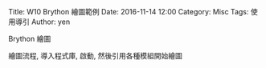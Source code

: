 Title: W10 Brython 繪圖範例
Date: 2016-11-14 12:00
Category: Misc
Tags: 使用導引
Author: yen

Brython 繪圖

繪圖流程, 導入程式庫, 啟動, 然後引用各種模組開始繪圖

<!-- PELICAN_END_SUMMARY -->


<!-- 導入 Brython 標準程式庫 -->

<script type="text/javascript" 
    src="https://cdn.rawgit.com/brython-dev/brython/master/www/src/brython_dist.js">
</script>

<!-- 啟動 Brython -->

<script>
window.onload=function(){
brython(1);
}
</script>

<!-- 以下實際利用  Brython 畫兩條直線 -->

<canvas id="japanflag1" width="600" height="200"></canvas>

<script type="text/python3">
from browser import document as doc
import math
# 準備繪圖畫布
canvas = doc["japanflag1"]
ctx = canvas.getContext("2d")

# 以下可以利用 ctx 物件進行畫圖
# 先畫一條直線
ctx.beginPath()
# 設定線的寬度為 1 個單位
ctx.lineWidth = 1
# 將畫筆移動到 (100, 100) 座標點
ctx.moveTo(100, 100)
# 然後畫直線到 (150, 200) 座標點
ctx.lineTo(150, 200)
# 畫右上左下的斜線
ctx.moveTo(150, 100)
ctx.lineTo(100, 200)
# 設定顏色為藍色, 也可以使用 "rgb(0, 0, 255)" 字串設定顏色值
ctx.strokeStyle = "blue"
# 實際執行畫線
ctx.stroke()
ctx.closePath()
</script>